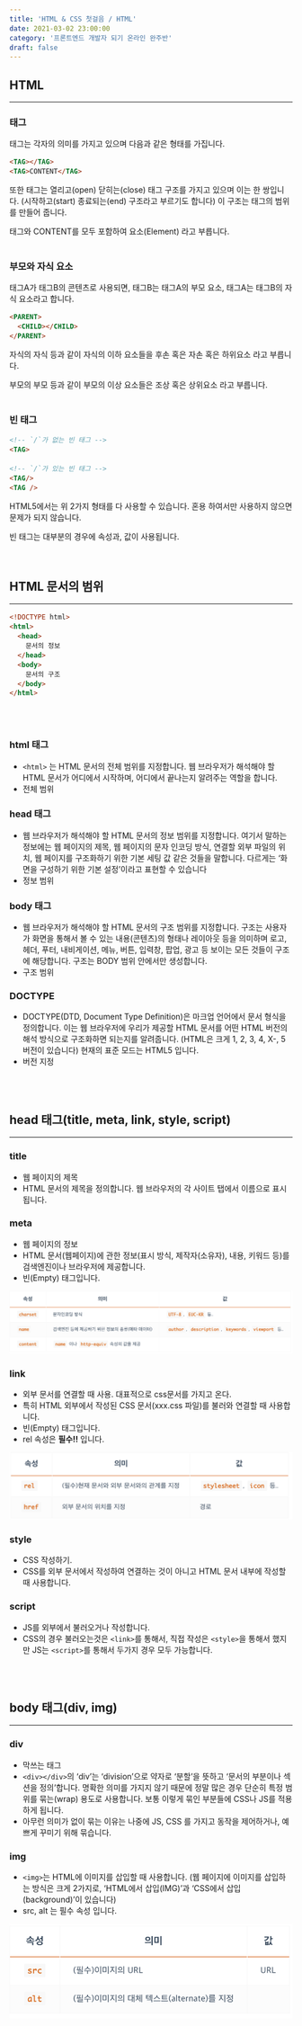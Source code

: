 ```yaml
---
title: 'HTML & CSS 첫걸음 / HTML'
date: 2021-03-02 23:00:00
category: '프론트엔드 개발자 되기 온라인 완주반'
draft: false
---
```


## **HTML**
---
### **태그**
태그는 각자의 의미를 가지고 있으며 다음과 같은 형태를 가집니다.

```html
<TAG></TAG>
<TAG>CONTENT</TAG>
```

또한 태그는 열리고(open) 닫히는(close) 태그 구조를 가지고 있으며 이는 한 쌍입니다.
(시작하고(start) 종료되는(end) 구조라고 부르기도 합니다)
이 구조는 태그의 범위를 만들어 줍니다.

태그와 CONTENT를 모두 포함하여 요소(Element) 라고 부릅니다.
<br/><br/>

### **부모와 자식 요소**
태그A가 태그B의 콘텐츠로 사용되면, 태그B는 태그A의 부모 요소, 태그A는 태그B의 자식 요소라고 합니다.

```html
<PARENT>
  <CHILD></CHILD>
</PARENT>
```
자식의 자식 등과 같이 자식의 이하 요소들을 후손 혹은 자손 혹은 하위요소 라고 부릅니다.

부모의 부모 등과 같이 부모의 이상 요소들은 조상 혹은 상위요소 라고 부릅니다.
<br/><br/>

### **빈 태그**

```html
<!-- `/`가 없는 빈 태그 -->
<TAG>

<!-- `/`가 있는 빈 태그 -->
<TAG/>
<TAG />
```
HTML5에서는 위 2가지 형태를 다 사용할 수 있습니다.
혼용 하여서만 사용하지 않으면 문제가 되지 않습니다.

빈 태그는 대부분의 경우에 속성과, 값이 사용됩니다.
<br/><br/><br/>

## **HTML 문서의 범위**
---

```html
<!DOCTYPE html>
<html>
  <head>
    문서의 정보
  </head>
  <body>
    문서의 구조
  </body>
</html>
```
<br/><br/>

### **html 태그**
- `<html>` 는 HTML 문서의 전체 범위를 지정합니다.
웹 브라우저가 해석해야 할 HTML 문서가 어디에서 시작하며, 어디에서 끝나는지 알려주는 역할을 합니다.
- 전체 범위

### **head 태그**
- 웹 브라우저가 해석해야 할 HTML 문서의 정보 범위를 지정합니다.
여기서 말하는 정보에는 웹 페이지의 제목, 웹 페이지의 문자 인코딩 방식, 연결할 외부 파일의 위치, 웹 페이지를 구조화하기 위한 기본 세팅 값 같은 것들을 말합니다.
다르게는 ‘화면을 구성하기 위한 기본 설정’이라고 표현할 수 있습니다
- 정보 범위

### **body 태그**
- 웹 브라우저가 해석해야 할 HTML 문서의 구조 범위를 지정합니다.
구조는 사용자가 화면을 통해서 볼 수 있는 내용(콘텐츠)의 형태나 레이아웃 등을 의미하며 로고, 헤더, 푸터, 내비게이션, 메뉴, 버튼, 입력창, 팝업, 광고 등 보이는 모든 것들이 구조에 해당합니다.
구조는 BODY 범위 안에서만 생성합니다.
- 구조 범위

### **DOCTYPE**
- DOCTYPE(DTD, Document Type Definition)은 마크업 언어에서 문서 형식을 정의합니다.
이는 웹 브라우저에 우리가 제공할 HTML 문서를 어떤 HTML 버전의 해석 방식으로 구조화하면 되는지를 알려줍니다.
(HTML은 크게 1, 2, 3, 4, X-, 5 버전이 있습니다)
현재의 표준 모드는 HTML5 입니다.
- 버전 지정


<br/><br/>

## **head 태그(title, meta, link, style, script)**
---
### **title**
- 웹 페이지의 제목
- HTML 문서의 제목을 정의합니다.
웹 브라우저의 각 사이트 탭에서 이름으로 표시됩니다.

### **meta**
- 웹 페이지의 정보
- HTML 문서(웹페이지)에 관한 정보(표시 방식, 제작자(소유자), 내용, 키워드 등)를 검색엔진이나 브라우저에 제공합니다.
- 빈(Empty) 태그입니다.

![](./img/5.png)

### **link**
- 외부 문서를 연결할 때 사용. 대표적으로 css문서를 가지고 온다.
- 특히 HTML 외부에서 작성된 CSS 문서(xxx.css 파일)를 불러와 연결할 때 사용합니다.
- 빈(Empty) 태그입니다.
- rel 속성은 **필수!!** 입니다.

![](./img/6.png)

### **style**
- CSS 작성하기.
- CSS를 외부 문서에서 작성하여 연결하는 것이 아니고 HTML 문서 내부에 작성할 때 사용합니다.

### **script**
- JS를 외부에서 불러오거나 작성합니다.
- CSS의 경우 불러오는것은 `<link>`를 통해서, 직접 작성은 `<style>`을 통해서 했지만 JS는 `<script>`를 통해서 두가지 경우 모두 가능합니다.

<br/><br/>

## **body 태그(div, img)**
---
### **div**
- 막쓰는 태그
- `<div></div>`의 ‘div’는 ‘division’으로 약자로 ‘분할’을 뜻하고 ‘문서의 부분이나 섹션을 정의’합니다.
명확한 의미를 가지지 않기 때문에 정말 많은 경우 단순히 특정 범위를 묶는(wrap) 용도로 사용합니다.
보통 이렇게 묶인 부분들에 CSS나 JS를 적용하게 됩니다.
- 아무런 의미가 없이 묶는 이유는 나중에 JS, CSS 를 가지고 동작을 제어하거나, 예쁘게 꾸미기 위해 묶습니다.

### **img**
- `<img>`는 HTML에 이미지를 삽입할 때 사용합니다.
(웹 페이지에 이미지를 삽입하는 방식은 크게 2가지로, ‘HTML에서 삽입(IMG)’과 ‘CSS에서 삽입(background)’이 있습니다)
- src, alt 는 필수 속성 입니다.

![](./img/7.png)